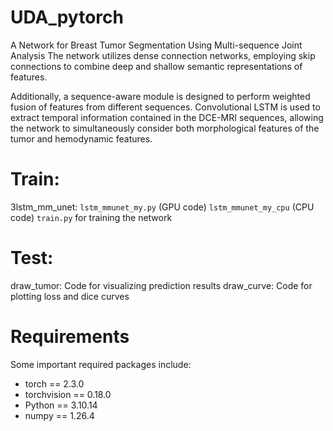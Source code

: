 # UDA_pytorch
A Network for Breast Tumor Segmentation Using Multi-sequence Joint Analysis
The network utilizes dense connection networks, employing skip connections to combine deep and shallow semantic representations of features. 

Additionally, a sequence-aware module is designed to perform weighted fusion of features from different sequences. Convolutional LSTM is used to extract temporal information contained in the DCE-MRI sequences, allowing the network to simultaneously consider both morphological features of the tumor and hemodynamic features.

# Train:

3lstm_mm_unet:
`lstm_mmunet_my.py` (GPU code)
`lstm_mmunet_my_cpu` (CPU code)
`train.py` for training the network

# Test:

draw_tumor: Code for visualizing prediction results
draw_curve: Code for plotting loss and dice curves



# Requirements
Some important required packages include:
* torch == 2.3.0
* torchvision == 0.18.0
* Python == 3.10.14
* numpy == 1.26.4